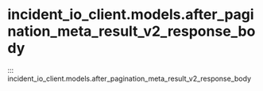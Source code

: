 # incident_io_client.models.after_pagination_meta_result_v2_response_body

::: incident_io_client.models.after_pagination_meta_result_v2_response_body